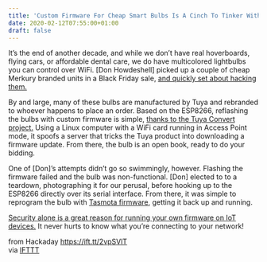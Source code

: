 ```yaml
---
title: 'Custom Firmware For Cheap Smart Bulbs Is A Cinch To Tinker With'
date: 2020-02-12T07:55:00+01:00
draft: false
---
```


It’s the end of another decade, and while we don’t have real hoverboards, flying cars, or affordable dental care, we do have multicolored lightbulbs you can control over WiFi. \[Don Howdeshell\] picked up a couple of cheap Merkury branded units in a Black Friday sale, [and quickly set about hacking them.](http://dhowdy.blogspot.com/2019/12/hacking-cheap-rgb-led-light-bulb-in.html)

By and large, many of these bulbs are manufactured by Tuya and rebranded to whoever happens to place an order. Based on the ESP8266, reflashing the bulbs with custom firmware is simple, [thanks to the Tuya Convert project.](https://github.com/ct-Open-Source/tuya-convert) Using a Linux computer with a WiFi card running in Access Point mode, it spoofs a server that tricks the Tuya product into downloading a firmware update. From there, the bulb is an open book, ready to do your bidding.

One of \[Don\]’s attempts didn’t go so swimmingly, however. Flashing the firmware failed and the bulb was non-functional. \[Don\] elected to to a teardown, photographing it for our perusal, before hooking up to the ESP8266 directly over its serial interface. From there, it was simple to reprogram the bulb with [Tasmota firmware](https://github.com/arendst/Tasmota), getting it back up and running.

[Security alone is a great reason for running your own firmware on IoT devices.](https://hackaday.com/2017/04/21/iot-security-is-hard-heres-what-you-need-to-know/) It never hurts to know what you’re connecting to your network!

  
  
from Hackaday https://ift.tt/2vpSVlT  
via [IFTTT](https://ifttt.com/?ref=da&site=blogger)